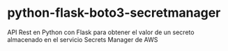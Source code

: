 # python-flask-boto3-secretmanager
API Rest en Python con Flask para obtener el valor de un secreto almacenado en el servicio Secrets Manager de AWS
